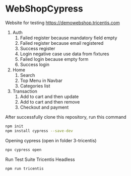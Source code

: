 # WebShopCypress

Website for testing https://demowebshop.tricentis.com

1. Auth
   1. Failed register because mandatory field empty
   2. Failed register because email registered
   3. Success register
   4. Login negative case use data from fixtures
   5. Failed login because empty form
   6. Success login
2. Home
   1. Search
   2. Top Menu in Navbar
   3. Categories list
3. Transaction
   1. Add to cart and then update
   2. Add to cart and then remove
   3. Checkout and payment

After successfully clone this repository, run this command

```sh
npm init
npm install cypress --save-dev
```

Opening cypress (open in folder 3-tricentis)

```sh
npx cypress open
```

Run Test Suite Tricentis Headless

```sh
npm run tricentis
```
